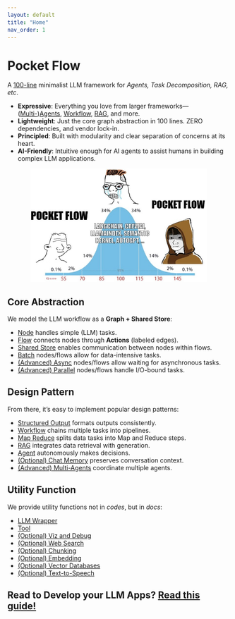 ```yaml
---
layout: default
title: "Home"
nav_order: 1
---
```


# Pocket Flow

A [100-line](https://github.com/The-Pocket-World/Pocketflow-Framework-Py/blob/main/pocketflow_framework/__init__.py) minimalist LLM framework for *Agents, Task Decomposition, RAG, etc*.


- **Expressive**: Everything you love from larger frameworks—([Multi-](./design_pattern/multi_agent.html))[Agents](./design_pattern/agent.html), [Workflow](./design_pattern/workflow.html), [RAG](./design_pattern/rag.html), and more.  
- **Lightweight**: Just the core graph abstraction in 100 lines. ZERO dependencies, and vendor lock-in.
- **Principled**: Built with modularity and clear separation of concerns at its heart.
- **AI-Friendly**: Intuitive enough for AI agents to assist humans in building complex LLM applications.

<div align="center">
  <img src="https://github.com/The-Pocket-World/Pocketflow-Framework-Py/raw/main/assets/meme.jpg?raw=true" width="400"/>
</div>


## Core Abstraction

We model the LLM workflow as a **Graph + Shared Store**:

- [Node](./core_abstraction/node.md) handles simple (LLM) tasks.
- [Flow](./core_abstraction/flow.md) connects nodes through **Actions** (labeled edges).
- [Shared Store](./core_abstraction/communication.md) enables communication between nodes within flows.
- [Batch](./core_abstraction/batch.md) nodes/flows allow for data-intensive tasks.
- [(Advanced) Async](./core_abstraction/async.md) nodes/flows allow waiting for asynchronous tasks.
- [(Advanced) Parallel](./core_abstraction/parallel.md) nodes/flows handle I/O-bound tasks.

## Design Pattern

From there, it’s easy to implement popular design patterns:

- [Structured Output](./design_pattern/structure.md) formats outputs consistently.
- [Workflow](./design_pattern/workflow.md) chains multiple tasks into pipelines.
- [Map Reduce](./design_pattern/mapreduce.md) splits data tasks into Map and Reduce steps.
- [RAG](./design_pattern/rag.md) integrates data retrieval with generation.
- [Agent](./design_pattern/agent.md) autonomously makes decisions.
- [(Optional) Chat Memory](./design_pattern/memory.md) preserves conversation context.
- [(Advanced) Multi-Agents](./design_pattern/multi_agent.md) coordinate multiple agents.

## Utility Function

We provide utility functions not in *codes*, but in *docs*:

- [LLM Wrapper](./utility_function/llm.md)
- [Tool](./utility_function/tool.md)
- [(Optional) Viz and Debug](./utility_function/viz.md)
- [(Optional) Web Search](./utility_function/websearch.md)
- [(Optional) Chunking](./utility_function/chunking.md)
- [(Optional) Embedding](./utility_function/embedding.md)
- [(Optional) Vector Databases](./utility_function/vector.md)
- [(Optional) Text-to-Speech](./utility_function/text_to_speech.md)

## Read to Develop your LLM Apps? [Read this guide!](./guide.md)
